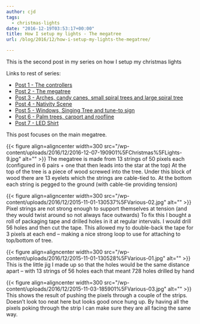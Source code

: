 ```yaml
---
author: cjd
tags:
  - christmas-lights
date: "2016-12-19T03:53:17+00:00"
title: How I setup my lights - The megatree
url: /blog/2016/12/how-i-setup-my-lights-the-megatree/

---
```

This is the second post in my series on how I setup my christmas lights

Links to rest of series:

- [Post 1 - The controllers](/blog/2016/12/how-i-setup-my-lights-the-controllers/)
- [Post 2 - The megatree](/blog/2016/12/how-i-setup-my-lights-the-megatree/)
- [Post 3 - Arches, candy canes, small spiral trees and large spiral tree](/blog/2016/12/how-i-setup-my-lights-arches-candy-canes-small-spiral-trees-and-large-spiral-tree/)
- [Post 4 - Nativity Scene](/blog/2016/12/how-i-setup-my-lights-nativity-scene/)
- [Post 5 - Windows, Singing Tree and tune-to sign](/blog/2016/12/how-i-setup-my-lights-windows-singing-tree-and-tune-to-sign/)
- [Post 6 - Palm trees, carport and roofline](/blog/2016/12/how-i-setup-my-lights-palm-trees-carport-and-roofline/)
- [Post 7 - LED Shirt](/blog/2016/12/how-i-setup-my-lights-led-shirt/)

This post focuses on the main megatree.

{{< figure align=aligncenter width=300 src="/wp-content/uploads/2016/12/2016-12-07-190901%5FChristmas%5FLights-9.jpg" alt="" >}}
The megatree is made from 13 strings of 50 pixels each (configured in 6 pairs + one that then leads into the star at the top) At the top of the tree is a piece of wood screwed into the tree. Under this block of wood there are 13 eyelets which the strings are cable-tied to. At the bottom each string is pegged to the ground (with cable-tie providing tension)

{{< figure align=aligncenter width=300 src="/wp-content/uploads/2016/12/2015-11-01-130537%5FVarious-02.jpg" alt="" >}}
Pixel strings are not strong enough to support themselves at tension (and they would twist around so not always face outwards) To fix this I bought a roll of packaging tape and drilled holes in it at regular intervals. I would drill 56 holes and then cut the tape. This allowed my to double-back the tape for 3 pixels at each end – making a nice strong loop to use for attaching to top/bottom of tree.

{{< figure align=aligncenter width=300 src="/wp-content/uploads/2016/12/2015-11-01-130528%5FVarious-01.jpg" alt="" >}}
This is the little jig I made up so that the holes would be the same distance apart – with 13 strings of 56 holes each that meant 728 holes drilled by hand

{{< figure align=aligncenter width=300 src="/wp-content/uploads/2016/12/2015-11-03-185901%5FVarious-03.jpg" alt="" >}}
This shows the result of pushing the pixels through a couple of the strips. Doesn’t look too neat here but looks good once hung up. By having all the pixels poking through the strip I can make sure they are all facing the same way.

